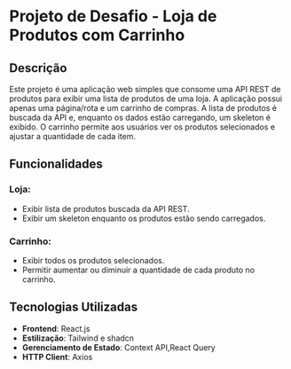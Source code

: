 # Projeto de Desafio - Loja de Produtos com Carrinho

## Descrição
Este projeto é uma aplicação web simples que consome uma API REST de produtos para exibir uma lista de produtos de uma loja. A aplicação possui apenas uma página/rota e um carrinho de compras. A lista de produtos é buscada da API e, enquanto os dados estão carregando, um skeleton é exibido. O carrinho permite aos usuários ver os produtos selecionados e ajustar a quantidade de cada item.

## Funcionalidades

### Loja:
- Exibir lista de produtos buscada da API REST.
- Exibir um skeleton enquanto os produtos estão sendo carregados.

### Carrinho:
- Exibir todos os produtos selecionados.
- Permitir aumentar ou diminuir a quantidade de cada produto no carrinho.

## Tecnologias Utilizadas
- **Frontend**: React.js 
- **Estilização**: Tailwind e shadcn
- **Gerenciamento de Estado**: Context API,React Query
- **HTTP Client**: Axios
